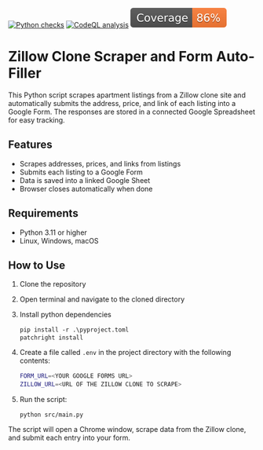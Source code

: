 [![Python checks](https://github.com/MaineDSA/zillow_scraper/actions/workflows/python.yml/badge.svg)](https://github.com/MaineDSA/zillow_scraper/actions/workflows/python.yml)
[![CodeQL analysis](https://github.com/MaineDSA/zillow_scraper/actions/workflows/codeql.yml/badge.svg)](https://github.com/MaineDSA/zillow_scraper/actions/workflows/codeql.yml)
[![Test coverage](https://raw.githubusercontent.com/MaineDSA/zillow_scraper/python-coverage-comment-action-data/badge.svg)](https://htmlpreview.github.io/?https://github.com/MaineDSA/zillow_scraper/blob/python-coverage-comment-action-data/htmlcov/index.html)


# Zillow Clone Scraper and Form Auto-Filler

This Python script scrapes apartment listings from a Zillow clone site and automatically submits the address, price, and link of each listing into a Google Form.
The responses are stored in a connected Google Spreadsheet for easy tracking.

## Features

- Scrapes addresses, prices, and links from listings
- Submits each listing to a Google Form
- Data is saved into a linked Google Sheet
- Browser closes automatically when done

## Requirements

- Python 3.11 or higher
- Linux, Windows, macOS

## How to Use

1. Clone the repository
1. Open terminal and navigate to the cloned directory
1. Install python dependencies

    ```shell
    pip install -r .\pyproject.toml
    patchright install
    ```

1. Create a file called `.env` in the project directory with the following contents:

    ```bash
    FORM_URL=<YOUR GOOGLE FORMS URL>
    ZILLOW_URL=<URL OF THE ZILLOW CLONE TO SCRAPE>
    ```
1. Run the script:

    ```shell
    python src/main.py
    ```

The script will open a Chrome window, scrape data from the Zillow clone, and submit each entry into your form.

